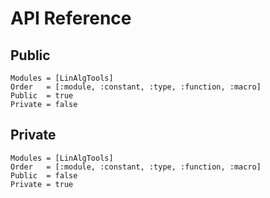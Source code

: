 # API Reference

## Public

```@autodocs
Modules = [LinAlgTools]
Order   = [:module, :constant, :type, :function, :macro]
Public  = true
Private = false
```

## Private

```@autodocs
Modules = [LinAlgTools]
Order   = [:module, :constant, :type, :function, :macro]
Public  = false
Private = true
```

